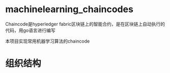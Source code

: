 # machinelearning_chaincodes
Chaincode是hyperledger fabric区块链上的智能合约，是在区块链上自动执行的代码，用go语言进行编写

本项目实现常用机器学习算法的chaincode

# 组织结构


